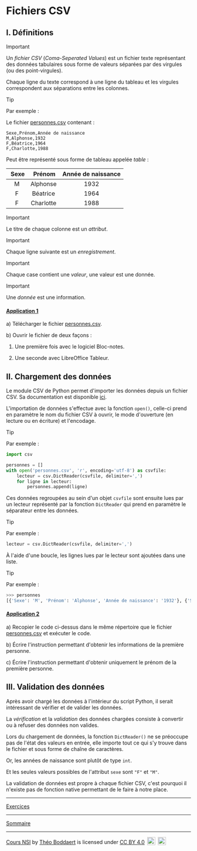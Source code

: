 # Fichiers CSV

## I. Définitions

> [!IMPORTANT]
> Un *fichier CSV* (*Coma-Seperated Values*) est un fichier texte représentant des données tabulaires sous forme de valeurs séparées par des virgules (ou des point-virgules).

Chaque ligne du texte correspond à une ligne du tableau et les virgules correspondent aux séparations entre les colonnes.

> [!TIP]
> Par exemple :
>
> Le fichier [personnes.csv](./src/personnes.csv) contenant :
>
> ```csv
> Sexe,Prénom,Année de naissance
> M,Alphonse,1932
> F,Béatrice,1964
> F,Charlotte,1988
> ```
>
> Peut être représenté sous forme de tableau appelée *table* :
>
> | Sexe | Prénom | Année de naissance |
> | :---: | :---: | :---: |
> | M | Alphonse | 1932 |
> | F | Béatrice | 1964 |
> | F | Charlotte | 1988 |

> [!IMPORTANT]
> Le titre de chaque colonne est un *attribut*.

> [!IMPORTANT]
> Chaque ligne suivante est un *enregistrement*.

> [!IMPORTANT]
> Chaque case contient une *valeur*, une valeur est une donnée.

> [!IMPORTANT]
> Une *donnée* est une information.

#### <ins>Application 1</ins>

a) Télécharger le fichier [personnes.csv](./src/personnes.csv).

b) Ouvrir le fichier de deux façons :

1. Une première fois avec le logiciel Bloc-notes.

2. Une seconde avec LibreOffice Tableur.

## II. Chargement des données

Le module CSV de Python permet d'importer les données depuis un fichier CSV. Sa documentation est disponible [ici](https://docs.python.org/3/library/csv.html).

L'importation de données s'effectue avec la fonction `open()`, celle-ci prend en paramètre le nom du fichier CSV à ouvrir, le mode d'ouverture (en lecture ou en écriture) et l'encodage.

> [!TIP]
> Par exemple :
> ```python
> import csv
>
> personnes = []
> with open('personnes.csv', 'r', encoding='utf-8') as csvfile:
>     lecteur = csv.DictReader(csvfile, delimiter=',')
>     for ligne in lecteur:
>         personnes.append(ligne)
> ```

Ces données regroupées au sein d'un objet `csvfile` sont ensuite lues par un lecteur représenté par la fonction `DictReader` qui prend en paramètre le séparateur entre les données.

> [!TIP]
> Par exemple :
> ```python
> lecteur = csv.DictReader(csvfile, delimiter=',')
> ```

À l'aide d'une boucle, les lignes lues par le lecteur sont ajoutées dans une liste.

> [!TIP]
> Par exemple :
> ```python
> >>> personnes
> [{'Sexe': 'M', 'Prénom': 'Alphonse', 'Année de naissance': '1932'}, {'Sexe': 'F', 'Prénom': 'Béatrice', 'Année de naissance': '1964'}, {'Sexe': 'F', 'Prénom': 'Charlotte', 'Année de naissance': '1988'}]
> ```

#### <ins>Application 2</ins>

a) Recopier le code ci-dessus dans le même répertoire que le fichier [personnes.csv](./src/personnes.csv) et exécuter le code.

b) Écrire l'instruction permettant d'obtenir les informations de la première personne.

c) Écrire l'instruction permettant d'obtenir uniquement le prénom de la première personne.

## III. Validation des données

Après avoir chargé les données à l'intérieur du script Python, il serait intéressant de vérifier et de valider les données.

La *vérification* et la *validation* des données chargées consiste à convertir ou à refuser des données non valides.

Lors du chargement de données, la fonction `DictReader()` ne se préoccupe pas de l'état des valeurs en entrée, elle importe tout ce qui s'y trouve dans le fichier et sous forme de chaîne de caractères.

Or, les années de naissance sont plutôt de type `int`.

Et les seules valeurs possibles de l'attribut `sexe` sont `"F"` et `"M"`.

La validation de données est propre à chaque fichier CSV, c'est pourquoi il n'existe pas de fonction native permettant de le faire à notre place.

____________

[Exercices](./Exercices/Exercices_fichiers_csv.md)

____________

[Sommaire](./../README.md)

___________

<p xmlns:cc="http://creativecommons.org/ns#" xmlns:dct="http://purl.org/dc/terms/"><a property="dct:title" rel="cc:attributionURL" href="https://github.com/boddaert/nsi">Cours NSI</a> by <a rel="cc:attributionURL dct:creator" property="cc:attributionName" href="https://github.com/boddaert">Théo Boddaert</a> is licensed under <a href="https://creativecommons.org/licenses/by/4.0/?ref=chooser-v1" target="_blank" rel="license noopener noreferrer" style="display:inline-block;">CC BY 4.0</a>  <img style="height:22px!important;margin-left:3px;vertical-align:text-bottom;" src="https://mirrors.creativecommons.org/presskit/icons/cc.svg?ref=chooser-v1" alt="">  <img style="height:22px!important;margin-left:3px;vertical-align:text-bottom;" src="https://mirrors.creativecommons.org/presskit/icons/by.svg?ref=chooser-v1" alt=""></p> 